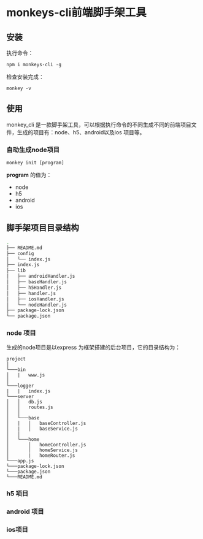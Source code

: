 <!--
 * @Author: lijuan.sun
 * @Date: 2021-07-07 09:22:27
 * @LastEditors: lijuan.sun
 * @LastEditTime: 2021-08-16 16:50:19
 * @PageTitle: 页面...
 * @Description: 描述...
 * @FilePath: /monkey-cli/README.md
-->
# monkeys-cli前端脚手架工具
## 安装
执行命令：
```
npm i monkeys-cli -g
```
检查安装完成：
```
monkey -v
```
## 使用
monkey_cli 是一款脚手架工具，可以根据执行命令的不同生成不同的前端项目文件，生成的项目有：node、h5、android以及ios 项目等。
### 自动生成node项目
```
monkey init [program]
```
**program** 的值为：
- node
- h5
- android
- ios

## 脚手架项目目录结构
```bash
.
├── README.md
├── config
│   └── index.js
├── index.js
├── lib
│   ├── androidHandler.js
│   ├── baseHandler.js
│   ├── h5Handler.js
│   ├── handler.js
│   ├── iosHandler.js
│   └── nodeHandler.js
├── package-lock.json
└── package.json
```
### node 项目
生成的node项目是以express 为框架搭建的后台项目，它的目录结构为：
```
project
│
└───bin
│   |   www.js    
│
└───logger
|   |   index.js
└───server
│   │   db.js
│   │   routes.js
│   │
│   └───base
│   |   │   baseController.js
│   |   │   baseService.js
│   │
│   └───home
│       │   homeController.js
│       │   homeService.js       
│       |   homeRouter.js
└───app.js
└───package-lock.json
└───package.json
└───README.md
```
### h5 项目
### android 项目
### ios项目